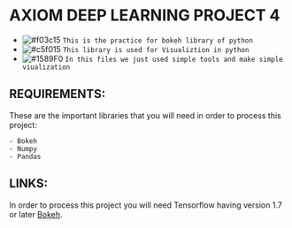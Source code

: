 # AXIOM DEEP LEARNING PROJECT 4
- ![#f03c15](https://placehold.it/15/f03c15/000000?text=+) `This is the practice for bokeh library of python`
- ![#c5f015](https://placehold.it/15/c5f015/000000?text=+) `This library is used for Visualiztion in python`
- ![#1589F0](https://placehold.it/15/1589F0/000000?text=+) `In this files we just used simple tools and make simple viualization`

## REQUIREMENTS:

These are the important libraries that you will need in order to process this project:

```
- Bokeh
- Numpy
- Pandas
```
## LINKS:

In order to process this project you will need Tensorflow having version 1.7 or later [Bokeh](https://bokeh.pydata.org/en/latest/).
